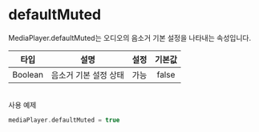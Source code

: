 # defaultMuted

MediaPlayer.defaultMuted는 오디오의 음소거 기본 설정을 나타내는 속성입니다.

|타입|설명|설정|기본값|
|:---:|---|:---:|:---:|
|Boolean |음소거 기본 설정 상태|가능|false|

\
사용 예제
```kotlin
mediaPlayer.defaultMuted = true
```
